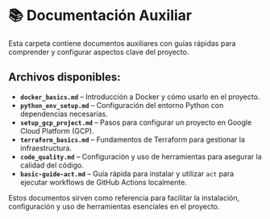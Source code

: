 # 📚 Documentación Auxiliar
Esta carpeta contiene documentos auxiliares con guías rápidas para comprender y configurar aspectos clave del proyecto.

## Archivos disponibles:
- **`docker_basics.md`** – Introducción a Docker y cómo usarlo en el proyecto.
- **`python_env_setup.md`** – Configuración del entorno Python con dependencias necesarias.
- **`setup_gcp_project.md`** – Pasos para configurar un proyecto en Google Cloud Platform (GCP).
- **`terraform_basics.md`** – Fundamentos de Terraform para gestionar la infraestructura.
- **`code_quality.md`** – Configuración y uso de herramientas para asegurar la calidad del código.
- **`basic-guide-act.md`** – Guía rápida para instalar y utilizar `act` para ejecutar workflows de GitHub Actions localmente.

Estos documentos sirven como referencia para facilitar la instalación, configuración y uso de herramientas esenciales en el proyecto.
